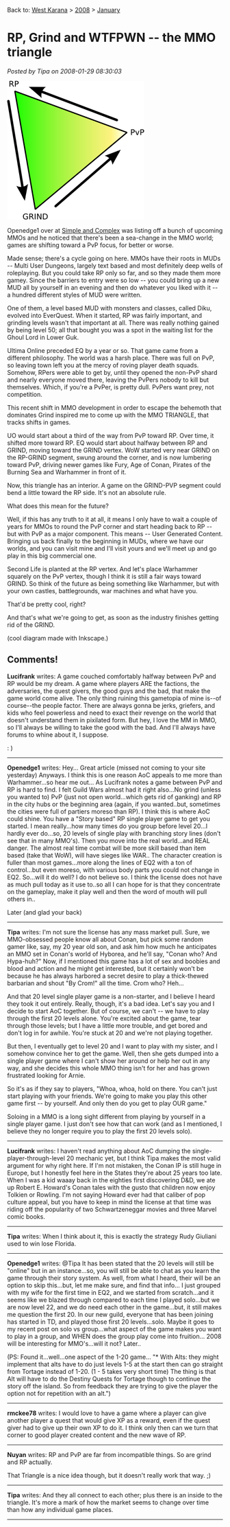 Back to: [West Karana](/posts/westkarana.md) > [2008](/posts/2008/westkarana.md) > [January](./westkarana.md)
# RP, Grind and WTFPWN -- the MMO triangle

*Posted by Tipa on 2008-01-29 08:30:03*

![path2164a.png](../../../uploads/2008/01/path2164a.png)

Openedge1 over at [Simple and Complex](http://simple-n-complex.blogspot.com/) was listing off a bunch of upcoming MMOs and he noticed that there's been a sea-change in the MMO world; games are shifting toward a PvP focus, for better or worse.

Made sense; there's a cycle going on here. MMOs have their roots in MUDs -- Multi User Dungeons, largely text based and most definitely deep wells of roleplaying. But you could take RP only so far, and so they made them more gamey. Since the barriers to entry were so low -- you could bring up a new MUD all by yourself in an evening and then do whatever you liked with it -- a hundred different styles of MUD were written.

One of them, a level based MUD with monsters and classes, called Diku, evolved into EverQuest. When it started, RP was fairly important, and grinding levels wasn't that important at all. There was really nothing gained by being level 50; all that bought you was a spot in the waiting list for the Ghoul Lord in Lower Guk.

Ultima Online preceded EQ by a year or so. That game came from a different philosophy. The world was a harsh place. There was full on PvP, so leaving town left you at the mercy of roving player death squads. Somehow, RPers were able to get by, until they opened the non-PvP shard and nearly everyone moved there, leaving the PvPers nobody to kill but themselves. Which, if you're a PvPer, is pretty dull. PvPers want prey, not competition.

This recent shift in MMO development in order to escape the behemoth that dominates Grind inspired me to come up with the MMO TRIANGLE, that tracks shifts in games.

UO would start about a third of the way from PvP toward RP. Over time, it shifted more toward RP. EQ would start about halfway between RP and GRIND, moving toward the GRIND vertex. WoW started very near GRIND on the RP-GRIND segment, swung around the corner, and is now lumbering toward PvP, driving newer games like Fury, Age of Conan, Pirates of the Burning Sea and Warhammer in front of it.

Now, this triangle has an interior. A game on the GRIND-PVP segment could bend a little toward the RP side. It's not an absolute rule. 

What does this mean for the future? 

Well, if this has any truth to it at all, it means I only have to wait a couple of years for MMOs to round the PvP corner and start heading back to RP -- but with PvP as a major component. This means -- User Generated Content. Bringing us back finally to the beginning in MUDs, where we have our worlds, and you can visit mine and I'll visit yours and we'll meet up and go play in this big commercial one. 

Second Life is planted at the RP vertex. And let's place Warhammer squarely on the PvP vertex, though I think it is still a fair ways toward GRIND. So think of the future as being something like Warhammer, but with your own castles, battlegrounds, war machines and what have you.

That'd be pretty cool, right?

And that's what we're going to get, as soon as the industry finishes getting rid of the GRIND.

(cool diagram made with Inkscape.)

## Comments!

**Lucifrank** writes: A game couched comfortably halfway between PvP and RP would be my dream. A game where players ARE the factions, the adversaries, the quest givers, the good guys and the bad, that make the game world come alive. The only thing ruining this gametopia of mine is--of course--the people factor. There are always gonna be jerks, griefers, and kids who feel powerless and need to exact their revenge on the world that doesn't understand them in pixilated form. But hey, I love the MM in MMO, so I'll always be willing to take the good with the bad. And I'll always have forums to whine about it, I suppose.

: )

---

**Openedge1** writes: Hey...
 Great article (missed not coming to your site yesterday)
 Anyways. I think this is one reason AoC appeals to me more than Warhammer...so hear me out...
 As Lucifrank notes a game between PvP and RP is hard to find. I felt Guild Wars almost had it right also...No grind (unless you wanted to) PvP (just not open world...which gets rid of ganking) and RP in the city hubs or the beginning area (again, if you wanted..but, sometimes the cities were full of partiers moreso than RP). 
 I think this is where AoC could shine. You have a "Story based" RP single player game to get you started. I mean really...how many times do you group before level 20...I hardly ever do...so, 20 levels of single play with branching story lines (don't see that in many MMO's). Then you move into the real world...and REAL danger. 
 The almost real time combat will be more skill based than item based (take that WoW), will have sieges like WAR..
 The character creation is fuller than most games...more along the lines of EQ2 with a ton of control...but even moreso, with various body parts you could not change in EQ2.
 So...will it do well? I do not believe so. I think the license does not have as much pull today as it use to..so all I can hope for is that they concentrate on the gameplay, make it play well and then the word of mouth will pull others in..

Later (and glad your back)

---

**Tipa** writes: I'm not sure the license has any mass market pull. Sure, we MMO-obsessed people know all about Conan, but pick some random gamer like, say, my 20 year old son, and ask him how much he anticipates an MMO set in Conan's world of Hyborea, and he'll say, "Conan who? And Hypa-huh?" Now, if I mentioned this game has a lot of sex and boobies and blood and action and he might get interested, but it certainly won't be because he has always harbored a secret desire to play a thick-thewed barbarian and shout "By Crom!" all the time. Crom who? Heh...

And that 20 level single player game is a non-starter, and I believe I heard they took it out entirely. Really, though, it's a bad idea. Let's say you and I decide to start AoC together. But of course, we can't -- we have to play through the first 20 levels alone. You're excited about the game, tear through those levels; but I have a little more trouble, and get bored and don't log in for awhile. You're stuck at 20 and we're not playing together.

But then, I eventually get to level 20 and I want to play with my sister, and I somehow convince her to get the game. Well, then she gets dumped into a single player game where I can't show her around or help her out in any way, and she decides this whole MMO thing isn't for her and has grown frustrated looking for Arnie.

So it's as if they say to players, "Whoa, whoa, hold on there. You can't just start playing with your friends. We're going to make you play this other game first -- by yourself. And only then do you get to play OUR game."

Soloing in a MMO is a long sight different from playing by yourself in a single player game. I just don't see how that can work (and as I mentioned, I believe they no longer require you to play the first 20 levels solo).

---

**Lucifrank** writes: I haven't read anything about AoC dumping the single-player-through-level 20 mechanic yet, but I think Tipa makes the most valid argument for why right here. If I'm not mistaken, the Conan IP is still huge in Europe, but I honestly feel here in the States they're about 25 years too late. When I was a kid waaay back in the eighties first discovering D&D, we ate up Robert E. Howard's Conan tales with the gusto that children now enjoy Tolkien or Rowling. I'm not saying Howard ever had that caliber of pop culture appeal, but you have to keep in mind the license at that time was riding off the popularity of two Schwartzeneggar movies and three Marvel comic books.

---

**Tipa** writes: When I think about it, this is exactly the strategy Rudy Giuliani used to win lose Florida.

---

**Openedge1** writes: @Tipa
 It has been stated that the 20 levels will still be "online" but in an instance...so, you will still be able to chat as you learn the game through their story system. As well, from what I heard, their will be an option to skip this...but, let me make sure, and find that info...
 I just grouped with my wife for the first time in EQ2, and we started from scratch...and it seems like we blazed through compared to each time I played solo...but we are now level 22, and we do need each other in the game...but, it still makes me question the first 20. 
 In our new guild, everyone that has been joining has started in TD, and played those first 20 levels...solo.
 Maybe it goes to my recent post on solo vs group...what aspect of the game makes you want to play in a group, and WHEN does the group play come into fruition...
 2008 will be interesting for MMO's...will it not?
Later..

(PS: Found it...well...one aspect of the 1-20 game...
"* With Alts: they might implement that alts have to do just levels 1-5 at the start then can go straight from Tortage instead of 1-20. (1 - 5 takes very short time) The thing is that Alt will have to do the Destiny Quests for Tortage though to continue the story off the island. So from feedback they are trying to give the player the option not for repetition with an alt.")

---

**rmckee78** writes: I would love to have a game where a player can give another player a quest that would give XP as a reward, even if the quest giver had to give up their own XP to do it. I think only then can we turn that corner to good player created content and the new wave of RP.

---

**Nuyan** writes: RP and PvP are far from incompatible things. So are grind and RP actually. 

That Triangle is a nice idea though, but it doesn't really work that way. ;)

---

**Tipa** writes: And they all connect to each other; plus there is an inside to the triangle. It's more a mark of how the market seems to change over time than how any individual game places.

---

